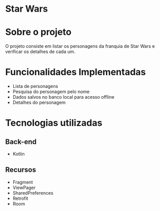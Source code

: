 # Star Wars

# Sobre o projeto

O projeto consiste em listar os personagens da franquia de Star Wars e verificar os detalhes de cada um.

# Funcionalidades Implementadas 
- Lista de personagens
- Pesquisa do personagem pelo nome
- Dados salvos no banco local para acesso offline
- Detalhes do personagem

# Tecnologias utilizadas

## Back-end
- Kotlin

## Recursos
- Fragment
- ViewPager
- SharedPreferences
- Retrofit
- Room


